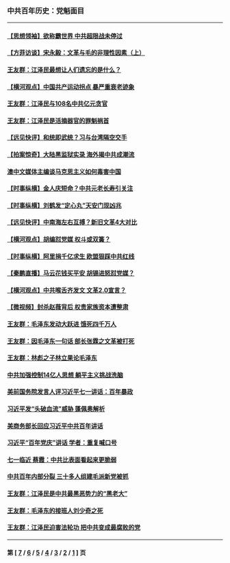 ### 中共百年历史：党魁面目
---
#### [【思想领袖】欲称霸世界 中共超限战未停过](../../pages/nf1176107/n13745142.md?12190430) 
#### [【方菲访谈】宋永毅：文革与毛的非理性因素（上）](../../pages/nf1176107/n13469956.md?12190430) 
#### [王友群：江泽民最想让人们遗忘的是什么？](../../pages/nf1176107/n13408949.md?12190430) 
#### [【横河观点】中国共产运动拐点 暴严重衰老迹象](../../pages/nf1176107/n13388333.md?12190430) 
#### [王友群：江泽民与108名中共亿元贪官](../../pages/nf1176107/n13352358.md?12190430) 
#### [王友群：江泽民是活摘器官的罪魁祸首](../../pages/nf1176107/n13336903.md?12190430) 
#### [【远见快评】和统即武统？习与台湾隔空交手](../../pages/nf1176107/n13297739.md?12190430) 
#### [【拍案惊奇】大陆黑监狱实录 海外揭中共成潮流](../../pages/nf1176107/n13288853.md?12190430) 
#### [澳中文媒体主编谈马克思主义如何毒害中国](../../pages/nf1176107/n13257387.md?12190430) 
#### [【时事纵横】金人庆短命？中共元老长寿引关注](../../pages/nf1176107/n13217934.md?12190430) 
#### [【时事纵横】刘鹤发“定心丸”天安门现凶兆](../../pages/nf1176107/n13215416.md?12190430) 
#### [【远见快评】中南海左右互搏？新旧文革4大对比](../../pages/nf1176107/n13214745.md?12190430) 
#### [【横河观点】胡编怼党媒 权斗或双簧？](../../pages/nf1176107/n13210864.md?12190430) 
#### [【时事纵横】阿里捐千亿求生 欧盟狠踩中共红线](../../pages/nf1176107/n13206431.md?12190430) 
#### [【秦鹏直播】马云花钱买平安 胡锡进怒怼党媒？](../../pages/nf1176107/n13206392.md?12190430) 
#### [【横河观点】中共喉舌齐发文 文革2.0宣言？](../../pages/nf1176107/n13201248.md?12190430) 
#### [【微视频】封杀赵薇背后 权贵家族资本遭整肃](../../pages/nf1176107/n13197798.md?12190430) 
#### [王友群：毛泽东发动大跃进 饿死四千万人](../../pages/nf1176107/n13177158.md?12190430) 
#### [王友群：因毛泽东一句话 部长张霖之文革被打死](../../pages/nf1176107/n13161711.md?12190430) 
#### [王友群：林彪之子林立果论毛泽东](../../pages/nf1176107/n13128622.md?12190430) 
#### [中共加强控制14亿人思想 躺平主义挑战洗脑](../../pages/nf1176107/n13094299.md?12190430) 
#### [美前国务院发言人评习近平七一讲话：百年暴政](../../pages/nf1176107/n13066986.md?12190430) 
#### [习近平发“头破血流”威胁 蓬佩奥解析](../../pages/nf1176107/n13063604.md?12190430) 
#### [美商务部长回应习近平中共百年讲话](../../pages/nf1176107/n13062903.md?12190430) 
#### [习近平“百年党庆”讲话 学者：重复喊口号](../../pages/nf1176107/n13061411.md?12190430) 
#### [七一临近 蔡霞：中共比表面看起来更脆弱](../../pages/nf1176107/n13056418.md?12190430) 
#### [中共百年内部分裂 三十多人组建毛派新党被抓](../../pages/nf1176107/n13044023.md?12190430) 
#### [王友群：江泽民是中共最黑恶势力的“黑老大”](../../pages/nf1176107/n13022180.md?12190430) 
#### [王友群：毛泽东的接班人刘少奇之死](../../pages/nf1176107/n12991772.md?12190430) 
#### [王友群：江泽民迫害法轮功 把中共变成最腐败的党](../../pages/nf1176107/n12947347.md?12190430) 

---
#### 第 [ [7](./7.md?12190430) / [6](./6.md?12190430) / [5](./5.md?12190430) / [4](./4.md?12190430) / [3](./3.md?12190430) / [2](./2.md?12190430) / [1](./1.md?12190430) ] 页
